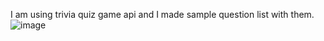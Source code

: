 I am using trivia quiz game api and I made sample question list with them.
![image](https://user-images.githubusercontent.com/39098806/231246746-72058eff-85c6-4402-8ebd-b52dc57c61c8.png)
